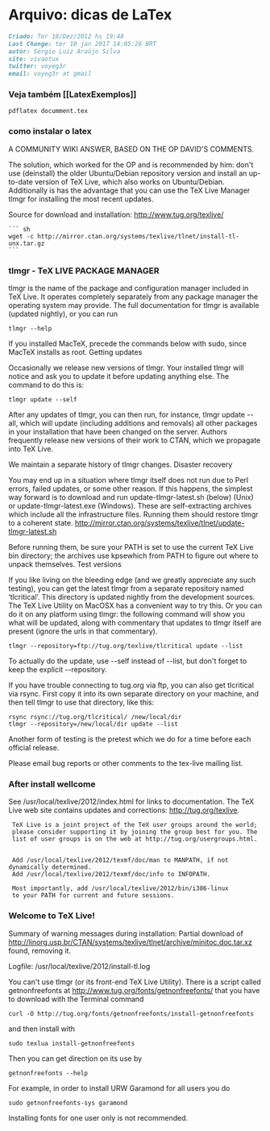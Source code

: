 # Arquivo: dicas de LaTex

``` markdown
Criado: Ter 18/Dez/2012 hs 19:48
Last Change: ter 10 jan 2017 14:05:26 BRT
autor: Sérgio Luiz Araújo Silva
site: vivaotux
twitter: voyeg3r
email: voyeg3r at gmail
```

###  Veja também [[LatexExemplos]]

    pdflatex documment.tex

### como instalar o latex

A COMMUNITY WIKI ANSWER, BASED ON THE OP DAVID'S COMMENTS.

The solution, which worked for the OP and is recommended by him: don't use
(deinstall) the older Ubuntu/Debian repository version and install an
up-to-date version of TeX Live, which also works on Ubuntu/Debian. Additionally
is has the advantage that you can use the TeX Live Manager tlmgr for installing
the most recent updates.

Source for download and installation: http://www.tug.org/texlive/

	``` sh
	wget -c http://mirror.ctan.org/systems/texlive/tlnet/install-tl-unx.tar.gz
	```

### tlmgr - TeX LIVE PACKAGE MANAGER

tlmgr is the name of the package and configuration manager included in TeX
Live. It operates completely separately from any package manager the operating
system may provide. The full documentation for tlmgr is available (updated nightly),
or you can run

    tlmgr --help

If you installed MacTeX, precede the commands below with sudo, since MacTeX installs as root.
Getting updates

Occasionally we release new versions of tlmgr. Your installed tlmgr will notice
and ask you to update it before updating anything else. The command to do this
is:

    tlmgr update --self

After any updates of tlmgr, you can then run, for instance, tlmgr update --all,
which will update (including additions and removals) all other packages in your
installation that have been changed on the server. Authors frequently release
new versions of their work to CTAN, which we propagate into TeX Live.

We maintain a separate history of tlmgr changes.
Disaster recovery

You may end up in a situation where tlmgr itself does not run due to Perl
errors, failed updates, or some other reason. If this happens, the simplest way
forward is to download and run update-tlmgr-latest.sh (below) (Unix) or
update-tlmgr-latest.exe (Windows). These are self-extracting archives which
include all the infrastructure files. Running them should restore tlmgr to
a coherent state.   http://mirror.ctan.org/systems/texlive/tlnet/update-tlmgr-latest.sh

Before running them, be sure your PATH is set to use the current TeX Live bin
directory; the archives use kpsewhich from PATH to figure out where to unpack
themselves.  Test versions

If you like living on the bleeding edge (and we greatly appreciate any such
testing), you can get the latest tlmgr from a separate repository named
‘tlcritical’. This directory is updated nightly from the development sources.
The TeX Live Utility on MacOSX has a convenient way to try this. Or you can do
it on any platform using tlmgr: the following command will show you what will
be updated, along with commentary that updates to tlmgr itself are present
(ignore the urls in that commentary).

    tlmgr --repository=ftp://tug.org/texlive/tlcritical update --list

To actually do the update, use --self instead of --list, but don't forget to
keep the explicit --repository.

If you have trouble connecting to tug.org via ftp, you can also get tlcritical
via rsync. First copy it into its own separate directory on your machine, and
then tell tlmgr to use that directory, like this:

    rsync rsync://tug.org/tlcritical/ /new/local/dir
    tlmgr --repository=/new/local/dir update --list

Another form of testing is the pretest which we do for a time before each official release.

Please email bug reports or other comments to the tex-live mailing list.

### After install wellcome


See
     /usr/local/texlive/2012/index.html
     for links to documentation.  The TeX Live web site
     contains updates and corrections: http://tug.org/texlive.

     TeX Live is a joint project of the TeX user groups around the world;
     please consider supporting it by joining the group best for you. The
     list of user groups is on the web at http://tug.org/usergroups.html.


     Add /usr/local/texlive/2012/texmf/doc/man to MANPATH, if not dynamically determined.
     Add /usr/local/texlive/2012/texmf/doc/info to INFOPATH.

     Most importantly, add /usr/local/texlive/2012/bin/i386-linux
     to your PATH for current and future sessions.

 ### Welcome to TeX Live!

 Summary of warning messages during installation:
   Partial download of http://linorg.usp.br/CTAN/systems/texlive/tlnet/archive/minitoc.doc.tar.xz found, removing it.

Logfile: /usr/local/texlive/2012/install-tl.log



You can't use tlmgr (or its front-end TeX Live Utility). There is a script
called getnonfreefonts at http://www.tug.org/fonts/getnonfreefonts/ that you
have to download with the Terminal command

    curl -O http://tug.org/fonts/getnonfreefonts/install-getnonfreefonts

and then install with

    sudo texlua install-getnonfreefonts

Then you can get direction on its use by

    getnonfreefonts --help

For example, in order to install URW Garamond for all users you do

    sudo getnonfreefonts-sys garamond

Installing fonts for one user only is not recommended.

